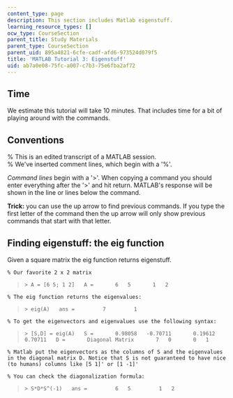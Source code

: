 ```yaml
---
content_type: page
description: This section includes Matlab eigenstuff.
learning_resource_types: []
ocw_type: CourseSection
parent_title: Study Materials
parent_type: CourseSection
parent_uid: 895a4821-6cfe-cadf-afd6-973524d079f5
title: 'MATLAB Tutorial 3: Eigenstuff'
uid: ab7a0e08-75fc-a007-c7b3-75e6fba2af72
---
```


Time
----

We estimate this tutorial will take 10 minutes. That includes time for a bit of playing around with the commands.

Conventions
-----------

% This is an edited transcript of a MATLAB session.  
% We've inserted comment lines, which begin with a '%'.

_Command lines_ begin with a '>'. When copying a command you should enter everything after the '>' and hit return. MATLAB's response will be shown in the line or lines below the command.

**Trick:** you can use the up arrow to find previous commands. If you type the first letter of the command then the up arrow will only show previous commands that start with that letter.

Finding eigenstuff: the eig function
------------------------------------

Given a square matrix the eig function returns eigenstuff.

`% Our favorite 2 x 2 matrix`

> `> A = [6 5; 1 2]  
> A =  
>     6   5  
>     1   2`

`% The eig function returns the eigenvalues:`

> `> eig(A)  
> ans =  
>       7  
>       1`

`% To get the eigenvectors and eigenvalues use the following syntax:`

> `> [S,D] = eig(A)  
> S =  
>     0.98058   -0.70711  
>     0.19612   0.70711  
> D =  
>     Diagonal Matrix  
>     7   0  
>     0   1`

`% Matlab put the eigenvectors as the columns of S and the eigenvalues in the diagonal matrix D. Notice that S is not guaranteed to have nice (to humans) columns like [5 1]' or [1 -1]'`

`% You can check the diagonalization formula:`

> `> S*D*S^(-1)  
> ans =  
>       6   5  
>       1   2`